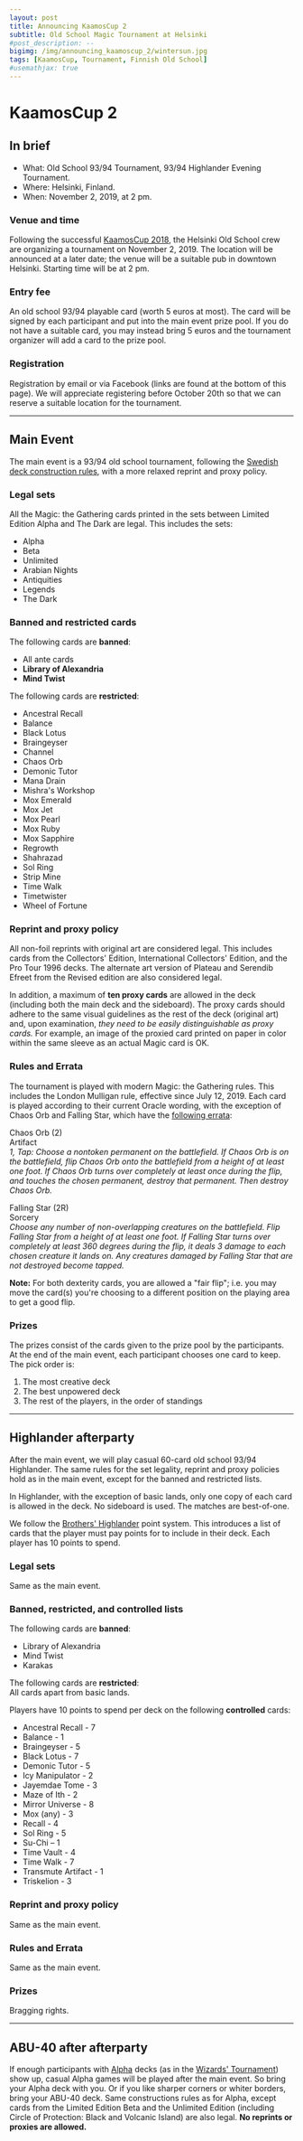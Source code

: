 ```yaml
---
layout: post
title: Announcing KaamosCup 2
subtitle: Old School Magic Tournament at Helsinki
#post_description: --
bigimg: /img/announcing_kaamoscup_2/wintersun.jpg
tags: [KaamosCup, Tournament, Finnish Old School]
#usemathjax: true
---
```


# KaamosCup 2

## In brief

- What: Old School 93/94 Tournament, 93/94 Highlander Evening Tournament.
- Where: Helsinki, Finland.
- When: November 2, 2019, at 2 pm.

### Venue and time

Following the successful [KaamosCup 2018](../2018-12-17-kaamoscup), the Helsinki Old School crew are organizing a tournament on November 2, 2019. The location will be announced at a later date;  the venue will be a suitable pub in downtown Helsinki. Starting time will be at 2 pm.

### Entry fee

An old school 93/94 playable card (worth 5 euros at most). The card will be signed by each participant and put into the main event prize pool. If you do not have a suitable card, you may instead bring 5 euros and the tournament organizer will add a card to the prize pool.

### Registration

Registration by email or via Facebook (links are found at the bottom of this page). We will appreciate registering before October 20th so that we can reserve a suitable location for the tournament.

---

## Main Event

The main event is a 93/94 old school tournament, following the [Swedish deck construction rules](http://oldschool-mtg.blogspot.com/p/banrestriction.html), with a more relaxed reprint and proxy policy.

### Legal sets

All the Magic: the Gathering cards printed in the sets between Limited Edition Alpha and The Dark are legal. This includes the sets:
- Alpha
- Beta
- Unlimited
- Arabian Nights
- Antiquities
- Legends
- The Dark

### Banned and restricted cards

The following cards are **banned**:
- All ante cards
- **Library of Alexandria**
- **Mind Twist**

The following cards are **restricted**:
- Ancestral Recall
- Balance
- Black Lotus
- Braingeyser
- Channel
- Chaos Orb
- Demonic Tutor
- Mana Drain
- Mishra's Workshop
- Mox Emerald
- Mox Jet
- Mox Pearl
- Mox Ruby
- Mox Sapphire
- Regrowth
- Shahrazad
- Sol Ring
- Strip Mine
- Time Walk
- Timetwister
- Wheel of Fortune

### Reprint and proxy policy

All non-foil reprints with original art are considered legal. This includes cards from the Collectors' Edition, International Collectors' Edition, and the Pro Tour 1996 decks. The alternate art version of Plateau and Serendib Efreet from the Revised edition are also considered legal.

In addition, a maximum of **ten proxy cards** are allowed in the deck (including both the main deck and the sideboard). The proxy cards should adhere to the same visual guidelines as the rest of the deck (original art) and, upon examination, *they need to be easily distinguishable as proxy cards.* For example, an image of the proxied card printed on paper in color within the same sleeve as an actual Magic card is OK.

### Rules and Errata

The tournament is played with modern Magic: the Gathering rules. This includes the London Mulligan rule, effective since July 12, 2019. Each card is played according to their current Oracle wording, with the exception of Chaos Orb and Falling Star, which have the [following errata](http://oldschool-mtg.blogspot.com/p/banrestriction.html):

Chaos Orb (2)<br>
Artifact<br>
*1, Tap: Choose a nontoken permanent on the battlefield. If Chaos Orb is on the battlefield, flip Chaos Orb onto the battlefield from a height of at least one foot. If Chaos Orb turns over completely at least once during the flip, and touches the chosen permanent, destroy that permanent. Then destroy Chaos Orb.*

Falling Star (2R)<br>
Sorcery<br>
*Choose any number of non-overlapping creatures on the battlefield. Flip Falling Star from a height of at least one foot. If Falling Star turns over completely at least 360 degrees during the flip, it deals 3 damage to each chosen creature it lands on. Any creatures damaged by Falling Star that are not destroyed become tapped.*

**Note:** For both dexterity cards, you are allowed a "fair flip"; i.e. you may move the card(s) you're choosing to a different position on the playing area to get a good flip.

### Prizes

The prizes consist of the cards given to the prize pool by the participants. At the end of the main event, each participant chooses one card to keep. The pick order is:
1. The most creative deck
2. The best unpowered deck
3. The rest of the players, in the order of standings

---

## Highlander afterparty

After the main event, we will play casual 60-card old school 93/94 Highlander. The same rules for the set legality, reprint and proxy policies hold as in the main event, except for the banned and restricted lists.

In Highlander, with the exception of basic lands, only one copy of each card is allowed in the deck. No sideboard is used. The matches are best-of-one.

We follow the [Brothers' Highlander](http://brothersoffirelondon.blogspot.com/2019/03/format-announcement-brothers-highlander.html) point system. This introduces a list of cards that the player must pay points for to include in their deck. Each player has 10 points to spend.

### Legal sets

Same as the main event.

### Banned, restricted, and controlled lists

The following cards are **banned**:
- Library of Alexandria
- Mind Twist
- Karakas

The following cards are **restricted**:<br>
All cards apart from basic lands.

Players have 10 points to spend per deck on the following **controlled** cards:
- Ancestral Recall - 7
- Balance - 1
- Braingeyser - 5
- Black Lotus - 7
- Demonic Tutor - 5
- Icy Manipulator - 2
- Jayemdae Tome - 3
- Maze of Ith - 2
- Mirror Universe - 8
- Mox (any) - 3
- Recall - 4
- Sol Ring - 5
- Su-Chi – 1
- Time Vault - 4
- Time Walk - 7
- Transmute Artifact - 1
- Triskelion - 3

### Reprint and proxy policy

Same as the main event.

### Rules and Errata

Same as the main event.

### Prizes

Bragging rights.

---

## ABU-40 after afterparty

If enough participants with [Alpha](../wizards_tournament_2) decks (as in the [Wizards' Tournament](http://www.n00bcon.com/wizardstournament.txt)) show up, casual Alpha games will be played after the main event. So bring your Alpha deck with you. Or if you like sharper corners or whiter borders, bring your ABU-40 deck. Same constructions rules as for Alpha, except cards from the Limited Edition Beta and the Unlimited Edition (including Circle of Protection: Black and Volcanic Island) are also legal. **No reprints or proxies are allowed.**
